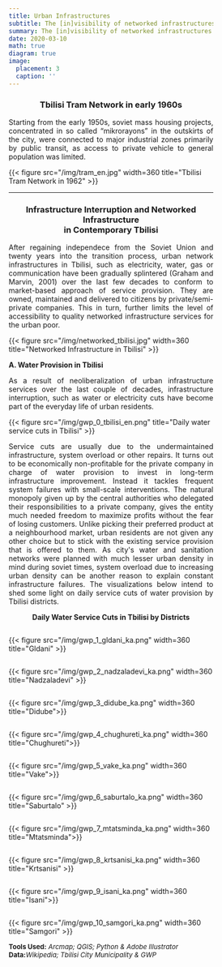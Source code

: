 ```yaml
---
title: Urban Infrastructures 
subtitle: The [in]visibility of networked infrastructures and [their] interruption
summary: The [in]visibility of networked infrastructures and [their]  interruption
date: 2020-03-10
math: true
diagram: true
image:
  placement: 3
  caption: ''
---
```

<center><h3> Tbilisi Tram Network in early 1960s </h3></center>

<p align="justify">
Starting from the early 1950s, soviet mass housing projects, concentrated in so called “mikrorayons” in the outskirts of the city, were connected to major industrial zones primarily by public transit, as access to private vehicle to general population was limited. </p>

{{< figure src="/img/tram_en.jpg" width=360 title="Tbilisi Tram Network in 1962" >}}

*****

<center><h3> Infrastructure Interruption and Networked Infrastructure <br> in Contemporary Tbilisi </h3></center>

<p align="justify">
After regaining independece from the Soviet Union and twenty years into the transition process, urban network infrastructures in Tbilisi, such as electricity, water, gas or communication have been gradually splintered (Graham and Marvin, 2001) over the last few decades to conform to market-based approach of service provision. They are owned, maintained and delivered to citizens by private/semi-private companies. This in turn, further limits the level of accessibility to quality networked infrastructure services for the urban poor. </p>

{{< figure src="/img/networked_tbilisi.jpg" width=360 title="Networked Infrastructure in Tbilisi" >}}

**A. Water Provision in Tbilisi**

<p align="justify">
As a result of neoliberalization of urban infrastructure services over the last couple of decades, infrastructure interruption, such as water or electricity cuts have become part of the everyday life of urban residents.</p>

{{< figure src="/img/gwp_0_tbilisi_en.png" title="Daily water service cuts in Tbilisi" >}}

<p align="justify"> 
Service cuts are usually due to the undermaintained infrastructure, system overload or other repairs. It turns out to be economically non-profitable for the private company in charge of water provision to invest in long-term infrastructure improvement. Instead it tackles frequent system failures with small-scale interventions. The natural monopoly given up by the central authorities who delegated their responsibilities to a private company, gives the entity much needed freedom to maximize profits without the fear of losing customers. Unlike picking their preferred product at a neighbourhood market, urban residents are not given any other choice but to stick with the existing service provision that is offered to them. 
As city's water and sanitation networks were planned with much lesser urban density in mind during soviet times, system overload due to increasing urban density can be another reason to explain constant infrastructure failures. The visualizations below intend to shed some light on daily service cuts of water provision by Tbilisi districts. </p>

<center><b>Daily Water Service Cuts in Tbilisi by Districts</b></center>

<!DOCTYPE html>
<html>
<head>
<meta name="viewport" content="width=device-width, initial-scale=1">
<style>
* {
  box-sizing: border-box;
}

/* Create two equal columns that floats next to each other */
.column {
  float: left;
  width: 50%;
  padding: 10px;
}

/* Clear floats after the columns */
.row:after {
  content: "";
  display: table;
  clear: both;
}

/* Responsive layout - makes the two columns stack on top of each other instead of next to each other */
@media screen and (max-width: 600px) {
  .column {
    width: 100%;
  }
}
</style>
</head>
<body>

<div class="row">
  <div class="column" style="">
    <p>{{< figure src="/img/gwp_1_gldani_ka.png" width=360 title="Gldani" >}}</p>
  </div>
  <div class="column" style="">
    <p>{{< figure src="/img/gwp_2_nadzaladevi_ka.png" width=360 title="Nadzaladevi" >}}</p>
  </div>
</div>
<div class="row">
  <div class="column" style="">
    <p>{{< figure src="/img/gwp_3_didube_ka.png" width=360 title="Didube">}}</p>
  </div>
  <div class="column" style="">
    <p>{{< figure src="/img/gwp_4_chughureti_ka.png" width=360 title="Chughureti">}}</p>
  </div>
</div>
<div class="row">
  <div class="column" style="">
    <p>{{< figure src="/img/gwp_5_vake_ka.png" width=360 title="Vake">}}</p>
  </div>
  <div class="column" style="">
    <p>{{< figure src="/img/gwp_6_saburtalo_ka.png" width=360 title="Saburtalo" >}}</p>
  </div>
</div>
<div class="row">
  <div class="column" style="">
    <p>{{< figure src="/img/gwp_7_mtatsminda_ka.png" width=360 title="Mtatsminda">}}</p>
  </div>
  <div class="column" style="">
    <p>{{< figure src="/img/gwp_8_krtsanisi_ka.png" width=360 title="Krtsanisi" >}}</p>
  </div>
</div>
<div class="row">
  <div class="column" style="">
    <p>{{< figure src="/img/gwp_9_isani_ka.png" width=360 title="Isani">}}</p>
  </div>
  <div class="column" style="">
    <p>{{< figure src="/img/gwp_10_samgori_ka.png" width=360 title="Samgori" >}}</p>
  </div>
</div>
</body>
</html>

<font size="2">
    <b>Tools Used:</b> <i>Arcmap; QGIS; Python & Adobe Illustrator</i>  <br> <b>Data:</b><i>Wikipedia; Tbilisi City Municipality & GWP</i>
</font>
